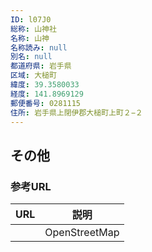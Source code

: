 ```yaml
---
ID: l07J0
総称: 山神社
名称: 山神
名称読み: null
別名: null
都道府県: 岩手県
区域: 大槌町
緯度: 39.3580033
経度: 141.8969129
郵便番号: 0281115
住所: 岩手県上閉伊郡大槌町上町２−２
---
```


## その他

### 参考URL

| URL | 説明          |
| --- | ------------- |
|     | OpenStreetMap |
